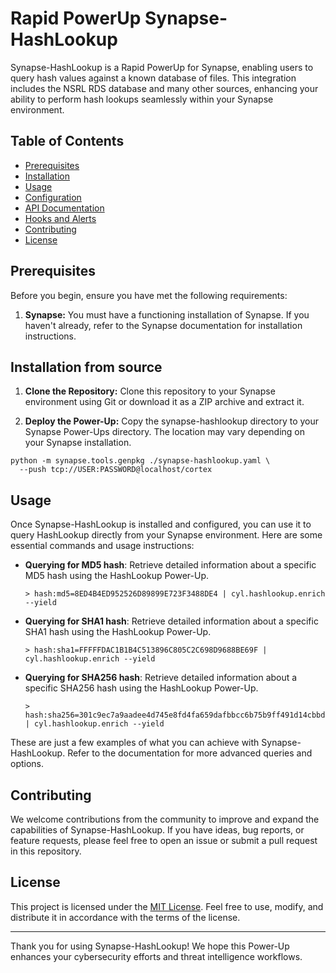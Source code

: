 # Rapid PowerUp Synapse-HashLookup

Synapse-HashLookup is a Rapid PowerUp for Synapse, enabling users to query hash
values against a known database of files. This integration includes the NSRL
RDS database and many other sources, enhancing your ability to perform hash
lookups seamlessly within your Synapse environment.

## Table of Contents

- [Prerequisites](#prerequisites)
- [Installation](#installation)
- [Usage](#usage)
- [Configuration](#configuration)
- [API Documentation](#api-documentation)
- [Hooks and Alerts](#hooks-and-alerts)
- [Contributing](#contributing)
- [License](#license)

## Prerequisites

Before you begin, ensure you have met the following requirements:

1. **Synapse:** You must have a functioning installation of Synapse. If you
haven't already, refer to the Synapse documentation for installation
instructions.

## Installation from source

1. **Clone the Repository:** Clone this repository to your Synapse environment
using Git or download it as a ZIP archive and extract it.

2. **Deploy the Power-Up:** Copy the synapse-hashlookup directory to your
Synapse Power-Ups directory. The location may vary depending on your Synapse
installation.

```
python -m synapse.tools.genpkg ./synapse-hashlookup.yaml \
  --push tcp://USER:PASSWORD@localhost/cortex
```

## Usage

Once Synapse-HashLookup is installed and configured, you can use it to query
HashLookup directly from your Synapse environment. Here are some essential
commands and usage instructions:

- **Querying for MD5 hash**: Retrieve detailed information about a
  specific MD5 hash using the HashLookup Power-Up.

  ```
  > hash:md5=8ED4B4ED952526D89899E723F3488DE4 | cyl.hashlookup.enrich --yield
  ```

- **Querying for SHA1 hash**: Retrieve detailed information about a
  specific SHA1 hash using the HashLookup Power-Up.

  ```
  > hash:sha1=FFFFFDAC1B1B4C513896C805C2C698D9688BE69F | cyl.hashlookup.enrich --yield
  ```

- **Querying for SHA256 hash**: Retrieve detailed information about a
  specific SHA256 hash using the HashLookup Power-Up.

  ```
  > hash:sha256=301c9ec7a9aadee4d745e8fd4fa659dafbbcc6b75b9ff491d14cbbdd840814e9 | cyl.hashlookup.enrich --yield
  ```
  
These are just a few examples of what you can achieve with Synapse-HashLookup.
Refer to the documentation for more advanced queries and options.

## Contributing

We welcome contributions from the community to improve and expand the
capabilities of Synapse-HashLookup. If you have ideas, bug reports, or feature
requests, please feel free to open an issue or submit a pull request in this
repository.

## License

This project is licensed under the [MIT License](LICENSE). Feel free to use,
modify, and distribute it in accordance with the terms of the license.

---

Thank you for using Synapse-HashLookup! We hope this Power-Up enhances your
cybersecurity efforts and threat intelligence workflows. 